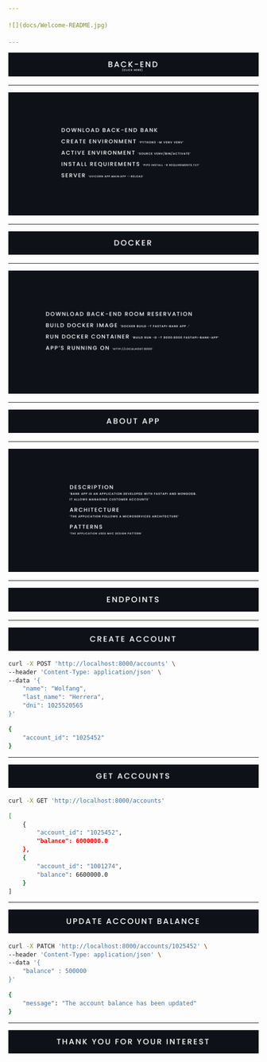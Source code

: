 ```yaml
---

![](docs/Welcome-README.jpg)

---
```


[![](docs/BackEnd-README.jpg)](https://github.com/WolfangHerrera/FASTAPI-BANK-APP)

---

![](docs/TextBackEnd-README.jpg)

---

![](docs/Docker-README.jpg)

---

![](docs/TextDocker-README.jpg)

---

![](docs/AboutApp-README.jpg)

---

![](docs/TextAboutApp-README.jpg)

---

![](docs/Endpoints-README.jpg)

---

![](docs/CreateAccount-README.jpg)

```sh
curl -X POST 'http://localhost:8000/accounts' \
--header 'Content-Type: application/json' \
--data '{
    "name": "Wolfang",
    "last_name": "Herrera",
    "dni": 1025520565
}'
```

```sh
{
    "account_id": "1025452"
}
```

---

![](docs/GetAccounts-README.jpg)

```sh
curl -X GET 'http://localhost:8000/accounts'
```

```sh
[
    {
        "account_id": "1025452",
        "balance": 6000000.0
    },
    {
        "account_id": "1001274",
        "balance": 6600000.0
    }
]
```

---

![](docs/UpdateAccountBalance-README.jpg)

```sh
curl -X PATCH 'http://localhost:8000/accounts/1025452' \
--header 'Content-Type: application/json' \
--data '{
    "balance" : 500000
}'
```

```sh
{
    "message": "The account balance has been updated"
}
```

---

![](docs/ThankYou-README.jpg)
